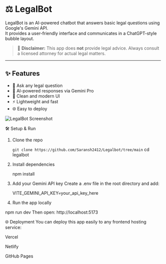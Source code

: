 # ⚖️ LegalBot

LegalBot is an AI-powered chatbot that answers basic legal questions using Google's Gemini API.  
It provides a user-friendly interface and communicates in a ChatGPT-style bubble layout.

> 🚨 **Disclaimer:** This app does **not** provide legal advice. Always consult a licensed attorney for actual legal matters.

---

## ✨ Features

- 💬 Ask any legal question
- 🤖 AI-powered responses via Gemini Pro
- 🧼 Clean and modern UI
- ⚡ Lightweight and fast
- 🌐 Easy to deploy



![LegalBot Screenshot](./legalbot-vite\Screenshot.png)




🛠️ Setup & Run
1. Clone the repo

    ``` git clone https://github.com/Saransh2412/Legalbot/tree/main ```
    cd legalbot

2. Install dependencies

    npm install

3. Add your Gemini API key
    Create a .env file in the root directory and add:

    VITE_GEMINI_API_KEY=your_api_key_here

4. Run the app locally

npm run dev
Then open: http://localhost:5173


🌐 Deployment
You can deploy this app easily to any frontend hosting service:

Vercel

Netlify

GitHub Pages

